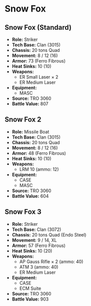 # Snow Fox
## Snow Fox (Standard)
- **Role:** Striker
- **Tech Base:** Clan (3015)
- **Chassis:** 20 tons Quad
- **Movement:** 8 / 12 (16)
- **Armor:** 73 (Ferro Fibrous)
- **Heat Sinks:** 10 (10)
- **Weapons:**
  - ER Small Laser × 2
  - ER Medium Laser
- **Equipment:**
  - MASC
- **Source:** TRO 3060
- **Battle Value:** 807

## Snow Fox 2
- **Role:** Missile Boat
- **Tech Base:** Clan (3015)
- **Chassis:** 20 tons Quad
- **Movement:** 8 / 12 (16)
- **Armor:** 48 (Ferro Fibrous)
- **Heat Sinks:** 10 (10)
- **Weapons:**
  - LRM 10 (ammo: 12)
- **Equipment:**
  - CASE
  - MASC
- **Source:** TRO 3060
- **Battle Value:** 604

## Snow Fox 3
- **Role:** Striker
- **Tech Base:** Clan (3072)
- **Chassis:** 20 tons Quad (Endo Steel)
- **Movement:** 9 / 14, XL
- **Armor:** 57 (Ferro Fibrous)
- **Heat Sinks:** 10 (20)
- **Weapons:**
  - AP Gauss Rifle × 2 (ammo: 40)
  - ATM 3 (ammo: 40)
  - ER Medium Laser
- **Equipment:**
  - CASE
  - ECM Suite
- **Source:** TRO 3060
- **Battle Value:** 903

